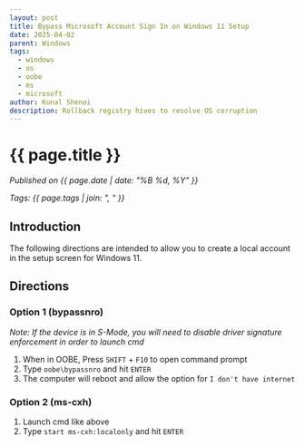 ```yaml
---
layout: post
title: Bypass Microsoft Account Sign In on Windows 11 Setup
date: 2025-04-02
parent: Windows
tags:
  - windows
  - os
  - oobe
  - ms
  - microsoft
author: Kunal Shenoi
description: Rollback registry hives to resolve OS corruption
---
```



# {{ page.title }}

*Published on {{ page.date | date: "%B %d, %Y" }}*

*Tags: {{ page.tags | join: ", " }}*

## Introduction

The following directions are intended to allow you to create a local account in the setup screen for Windows 11.

## Directions

### Option 1 (bypassnro)

*Note: If the device is in S-Mode, you will need to disable driver signature enforcement in order to launch cmd*

1. When in OOBE, Press `SHIFT` + `F10` to open command prompt
2. Type `oobe\bypassnro` and hit `ENTER`
3. The computer will reboot and allow the option for `I don't have internet`

### Option 2 (ms-cxh)

1. Launch cmd like above
2. Type `start ms-cxh:localonly` and hit `ENTER`